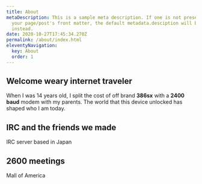 ```yaml
---
title: About
metaDescription: This is a sample meta description. If one is not present in
  your page/post's front matter, the default metadata.desciption will be used
  instead.
date: 2020-10-27T17:45:34.270Z
permalink: /about/index.html
eleventyNavigation:
  key: About
  order: 1
---
```

## Welcome weary internet traveler

When I was 14 years old, I split the cost of off brand **386sx** with a **2400 baud** modem with my parents. The world that this device unlocked has shaped who I am today.

## IRC and the friends we made

IRC server based in Japan

## 2600 meetings
Mall of America
